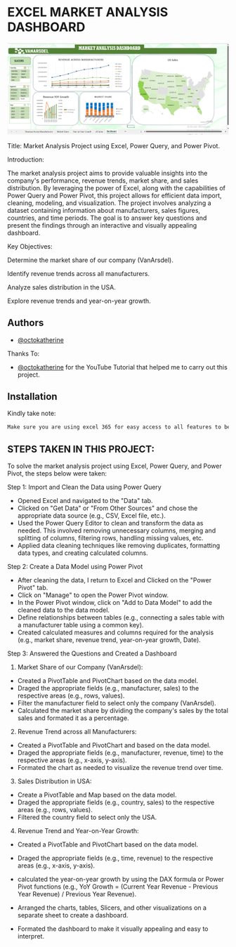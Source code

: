 
# **EXCEL MARKET ANALYSIS DASHBOARD**

![Logo](https://github.com/stankovix/EXCEL-MARKET-ANALYSIS-DASHBOARD/blob/main/US-Sales-Dashboard.png?raw=true)

Title: Market Analysis Project using Excel, Power Query, and Power Pivot.

Introduction:

The market analysis project aims to provide valuable insights into the company's performance, revenue trends, market share, and sales distribution. By leveraging the power of Excel, along with the capabilities of Power Query and Power Pivot, this project allows for efficient data import, cleaning, modeling, and visualization. The project involves analyzing a dataset containing information about manufacturers, sales figures, countries, and time periods. The goal is to answer key questions and present the findings through an interactive and visually appealing dashboard.

Key Objectives:

Determine the market share of our company (VanArsdel).

Identify revenue trends across all manufacturers.

Analyze sales distribution in the USA.

Explore revenue trends and year-on-year growth.




## Authors

- [@octokatherine](https://github.com/stankovix)

Thanks To:
- [@octokatherine](https://www.linkedin.com/in/obinnaiheanachor/) for the YouTube Tutorial that helped me to carry out this project.


## Installation

Kindly take note:

```bash
Make sure you are using excel 365 for easy access to all features to be able to complete the tax with ease.
```
    

## **STEPS TAKEN IN THIS PROJECT:**

To solve the market analysis project using Excel, Power Query, and Power Pivot, the steps below were taken:

Step 1: Import and Clean the Data using Power Query
- Opened Excel and navigated to the "Data" tab.
- Clicked on "Get Data" or "From Other Sources" and chose the appropriate data source (e.g., CSV, Excel file, etc.).
- Used the Power Query Editor to clean and transform the data as needed. This involved removing unnecessary columns, merging and splitting of columns, filtering rows, handling missing values, etc.
- Applied data cleaning techniques like removing duplicates, formatting data types, and creating calculated columns.

Step 2: Create a Data Model using Power Pivot
- After cleaning the data, I return to Excel and Clicked on the "Power Pivot" tab.
- Click on "Manage" to open the Power Pivot window.
- In the Power Pivot window, click on "Add to Data Model" to add the cleaned data to the data model.
- Define relationships between tables (e.g., connecting a sales table with a manufacturer table using a common key).
- Created calculated measures and columns required for the analysis (e.g., market share, revenue trend, year-on-year growth, Date).

Step 3: Answered the Questions and Created a Dashboard
1. Market Share of our Company (VanArsdel):
- Created a PivotTable and PivotChart based on the data model.
- Draged the appropriate fields (e.g., manufacturer, sales) to the respective areas (e.g., rows, values).
- Filter the manufacturer field to select only the company (VanArsdel).
- Calculated the market share by dividing the company's sales by the total sales and formated it as a percentage.

2. Revenue Trend across all Manufacturers:
- Created a PivotTable and PivotChart and based on the data model.
- Draged the appropriate fields (e.g., manufacturer, revenue, time) to the respective areas (e.g., x-axis, y-axis).
- Formated the chart as needed to visualize the revenue trend over time.

3. Sales Distribution in USA:
- Create a PivotTable and Map based on the data model.
- Draged the appropriate fields (e.g., country, sales) to the respective areas (e.g., rows, values).
- Filtered the country field to select only the USA.

4. Revenue Trend and Year-on-Year Growth:
- Created a PivotTable and PivotChart based on the data model.
- Draged the appropriate fields (e.g., time, revenue) to the respective areas (e.g., x-axis, y-axis).
- calculated the year-on-year growth by using the DAX formula or Power Pivot functions (e.g., YoY Growth = (Current Year Revenue - Previous Year Revenue) / Previous Year Revenue).

- Arranged the charts, tables, Slicers, and other visualizations on a separate sheet to create a dashboard.
- Formated the dashboard to make it visually appealing and easy to interpret.
